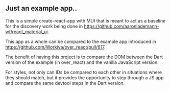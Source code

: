 ## Just an example app..

This is a simple create-react-app with MUI that is meant to act as a baseline for the discovery work being done in https://github.com/aaronlademann-wf/react_material_ui.

This app as a whole can be compared to the example app introduced in https://github.com/Workiva/over_react/pull/617.

The benefit of having this project is to compare the DOM between the Dart version of the example (in over_react) and the vanilla JavaScript version.

For styles, not only can IDs be compared to each other in situations where they should match, but it provides the opportunity to step through a JS app and compare
the same devtool steps in the Dart version.
